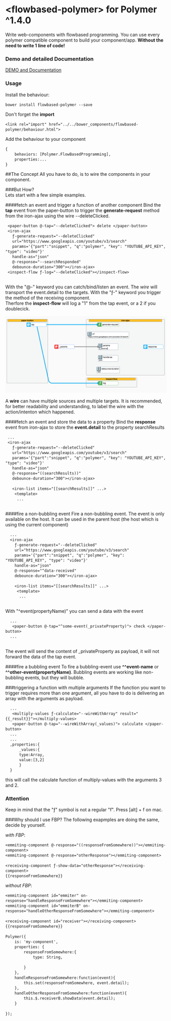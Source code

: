 # \<flowbased-polymer\> for Polymer ^1.4.0

Write web-components with flowbased programming. You can use every polymer compatible component to build your component/app. **Without the need to write 1 line of code!** 


<h3>Demo and detailed Documentation</h3>

[DEMO and Documentation](https://veith.github.io/flowbased-polymer/components/flowbased-polymer/)


### Usage

Install the behaviour:
```
bower install flowbased-polymer --save
```

Don't forget the **import**
```
<link rel="import" href="../../bower_components/flowbased-polymer/behaviour.html">

```
Add the behaviour to your component
```
{
    behaviors: [Polymer.FlowBasedProgramming],
    properties:...
}

```

##The Concept 
All you have to do, is to wire the components in your component. 
  
###But How?  
Lets start with a few simple examples.

####fetch an event and trigger a function of another component
Bind the **tap** event from the paper-button to trigger the **generate-request** method from the iron-ajax using the wire --deleteClicked. 
```
 <paper-button @-tap="--deleteClicked"> delete </paper-button>
 <iron-ajax 
   ƒ-generate-request="--deleteClicked" 
   url="https://www.googleapis.com/youtube/v3/search"
   params='{"part":"snippet", "q":"polymer", "key": "YOUTUBE_API_KEY", "type": "video"}'
   handle-as="json"
   @-response="--searchResponded"
   debounce-duration="300"></iron-ajax> 
 <inspect-flow ƒ-log="--deleteClicked"></inspect-flow>
   
```
 With the "@-" keyword you can catch/bind/listen an event. The *wire* will transport the event.detail to the targets. With the "ƒ-" keyword you trigger the method of the receiving component.  
 Therfore the **inspect-flow** will log a "1" from the tap event, or a 2 if you doublecick.  
 
 ![example](assets/example.png)

 A **wire** can have multiple sources and multiple targets. It is recommended, for better readability and understanding,  to label the wire with the action/intenton which happened.
 
 ####fetch an event and store the data to a property
 Bind the **response** event from iron-ajax to store the **event.detail** to the property searchResults 
 
 ```
  ...
  <iron-ajax 
    ƒ-generate-request="--deleteClicked" 
    url="https://www.googleapis.com/youtube/v3/search"
    params='{"part":"snippet", "q":"polymer", "key": "YOUTUBE_API_KEY", "type": "video"}'
    handle-as="json"
    @-response="((searchResults))"
    debounce-duration="300"></iron-ajax> 
    
    <iron-list items="[[searchResults]]" ...>
     <template>
      ...
    
 ```
####fire a non-bubbling event
Fire a non-bubbling event. The event is only available on the host. It can be used in the parent host (the host which is using the current component) 
```
  ...
  <iron-ajax 
    ƒ-generate-request="--deleteClicked" 
    url="https://www.googleapis.com/youtube/v3/search"
    params='{"part":"snippet", "q":"polymer", "key": "YOUTUBE_API_KEY", "type": "video"}'
    handle-as="json"
    @-response="^data-received"
    debounce-duration="300"></iron-ajax> 
    
    <iron-list items="[[searchResults]]" ...>
     <template>
      ...
    
 ```
 With "^event(propertyName)" you can send a data with the event
```
  ...
   <paper-button @-tap="^some-event(_privateProperty)"> check </paper-button> 
  ...
    
 ```
The event will send the content of _privateProperty as payload, it will not forward the data of the tap event.

####fire a bubbling event
To fire a bubbling-event use **^^event-name** or **^^other-event(propertyName)**. Bubbling events are working like non-bubbling events, but they will bubble. 

###triggering a function with multiple arguments
If the function you want to trigger requires more than one argument, all you have to do is delivering an array with the arguments as payload.
```
  ...
   <multiply-values ƒ-calculate="--wireWithArray" result="{{_result}}"></multiply-values>
   <paper-button @-tap="--wireWithArray(_values)"> calculate </paper-button> 
  ...
  ...
  ,properties:{
      _values:{
      type:Array,
      value:[3,2]
      }
  }
 ```
this will call the calculate function of multiply-values with the arguments 3 and 2.


<h3>Attention</h3>
Keep in mind that the "ƒ" symbol is not a regular "f". Press [alt] + f on mac.



###Why should I use FBP?
The following exapmples are doing the same, decide by yourself.

*with FBP*:
```
<emmiting-component @-response="((responseFromSomewhere))"></emmiting-component>
<emmiting-component @-response="otherResponse"></emmiting-component>

<receiving-component ƒ-show-data="otherResponse"></receiving-component>
{{responseFromSomewhere}}

```


*without FBP*:
```
<emmiting-component id="emmiter" on-response="handleResponseFromSomewhere"></emmiting-component>
<emmiting-component id="emmiterB" on-response="handleOtherResponseFromSomewhere"></emmiting-component>

<receiving-component id="receiver"></receiving-component>
{{responseFromSomewhere}}

Polymer({
    is: 'my-component',
    properties: {
        responseFromSomewhere:{
            type: String,

        }
    },
    handleResponseFromSomewhere:function(event){
        this.set(responseFromSomewhere, event.detail);
    },
    handleOtherResponseFromSomewhere:function(event){
        this.$.receiverB.showData(event.detail);
    }

});

```



